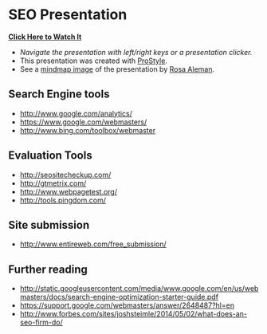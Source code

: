 # SEO Presentation

**[Click Here to Watch It](http://GaryChamberlain.com/SEO)**

* _Navigate the presentation with left/right keys or a presentation clicker._
* This presentation was created with [ProStyle](http://prostyle.io).
* See a [mindmap image](https://raw.githubusercontent.com/GaryChamberlain/SEO/gh-pages/assets/images/Rosa.jpg) of the presentation by [Rosa Aleman](http://eforall.org/entrepreneurs/the-spiral-arts-project-2/).

## Search Engine tools
* http://www.google.com/analytics/
* https://www.google.com/webmasters/
* http://www.bing.com/toolbox/webmaster

## Evaluation Tools
* http://seositecheckup.com/
* http://gtmetrix.com/
* http://www.webpagetest.org/
* http://tools.pingdom.com/

## Site submission
* http://www.entireweb.com/free_submission/

## Further reading
* http://static.googleusercontent.com/media/www.google.com/en/us/webmasters/docs/search-engine-optimization-starter-guide.pdf
* https://support.google.com/webmasters/answer/2648487?hl=en
* http://www.forbes.com/sites/joshsteimle/2014/05/02/what-does-an-seo-firm-do/
